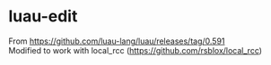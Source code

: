 # luau-edit
From https://github.com/luau-lang/luau/releases/tag/0.591 <br>
Modified to work with local_rcc (https://github.com/rsblox/local_rcc)
